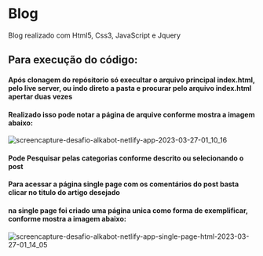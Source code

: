 # Blog
Blog realizado com Html5, Css3, JavaScript e Jquery

## Para execução do código:
#### Após clonagem do repósitorio só execultar o arquivo principal index.html, pelo live server, ou indo direto a pasta e procurar pelo arquivo index.html apertar duas vezes

#### Realizado isso pode notar a página de arquive conforme mostra a imagem abaixo:

![screencapture-desafio-alkabot-netlify-app-2023-03-27-01_10_16](https://user-images.githubusercontent.com/78991972/227838816-bc82c9ff-a2b9-4f56-bf58-0fa7d5249234.png)

#### Pode Pesquisar pelas categorias conforme descrito ou selecionando o post

#### Para acessar a página single page com os comentários do post basta clicar no titulo do artigo desejado

#### na single page foi criado uma página unica como forma de exemplificar, conforme mostra a imagem abaixo:
![screencapture-desafio-alkabot-netlify-app-single-page-html-2023-03-27-01_14_05](https://user-images.githubusercontent.com/78991972/227839273-a0a2ab1b-6d80-4769-892d-a2393029653b.png)

